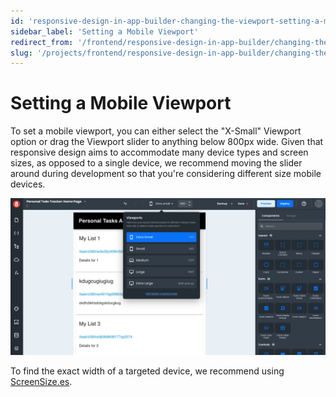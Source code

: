 ```yaml
---
id: 'responsive-design-in-app-builder-changing-the-viewport-setting-a-mobile-viewport'
sidebar_label: 'Setting a Mobile Viewport'
redirect_from: '/frontend/responsive-design-in-app-builder/changing-the-viewport/setting-a-mobile-viewport'
slug: '/projects/frontend/responsive-design-in-app-builder/changing-the-viewport/setting-a-mobile-viewport'
---
```


# Setting a Mobile Viewport

To set a mobile viewport, you can either select the "X-Small" Viewport option or drag the Viewport slider to anything below 800px wide. Given that responsive design aims to accommodate many device types and screen sizes, as opposed to a single device, we recommend moving the slider around during development so that you're considering different size mobile devices.

![Mobile viewport](./_images/ab-responsive-design-in-app-builder-changing-the-viewport-setting-a-mobile-viewport-1.png)

To find the exact width of a targeted device, we recommend using [ScreenSize.es](https://screensiz.es/).
